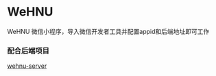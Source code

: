 # WeHNU
WeHNU 微信小程序，导入微信开发者工具并配置appid和后端地址即可工作

### 配合后端项目
 [wehnu-server](https://git.chaoswang.cn/ChaosWong/wehnu-server)